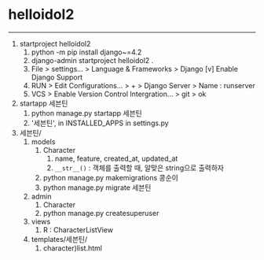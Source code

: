 # helloidol2
---
1. startproject helloidol2
   1. python -m pip install django~=4.2
   2. django-admin startproject helloidol2 .
   3. File > settings... > Language & Frameworks > Django [v] Enable Django Support
   4. RUN > Edit Configurations... > + > Django Server > Name : runserver
   5. VCS > Enable Version Control Intergration... > git > ok
2. startapp 세븐틴
   1. python manage.py startapp 세븐틴
   2. '세븐틴', in INSTALLED_APPS in settings.py
3. 세븐틴/
   1. models
      1. Character
         1. name, feature, created_at, updated_at
         2. `__str__()` : 객체를 출력할 때, 알맞은 string으로 출력하자
      2. python manage.py makemigrations 콩순이
      3. python manage.py migrate 세븐틴
   2. admin
      1. Character
      2. python manage.py createsuperuser
   3. views
      1. R : CharacterListView
   4. templates/세븐틴/
      1. character)list.html